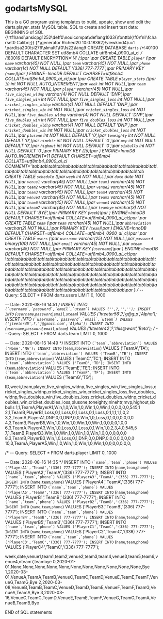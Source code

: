 # godartsMySQL
This is a GO program using templates to build, update, show and edit the darts.player_stats MySQL table.
SQL to create and insert test data:
BEGINNING of SQL 
{\rtf1\ansi\ansicpg1252\deff0\nouicompat\deflang1033{\fonttbl{\f0\fnil\fcharset0 Calibri;}}
{\*\generator Riched20 10.0.18362}\viewkind4\uc1 
\pard\sa200\sl276\slmult1\f0\fs22\lang9 CREATE DATABASE `darts` /*!40100 DEFAULT CHARACTER SET utf8mb4 COLLATE utf8mb4_0900_ai_ci */ /*!80016 DEFAULT ENCRYPTION='N' */;\par
\par
CREATE TABLE `player` (\par
  `name` varchar(45) NOT NULL,\par
  `team` varchar(45) NOT NULL,\par
  `phone` varchar(14) NOT NULL DEFAULT '(336) 777-7777',\par
  PRIMARY KEY (`name`)\par
) ENGINE=InnoDB DEFAULT CHARSET=utf8mb4 COLLATE=utf8mb4_0900_ai_ci;\par
\par
CREATE TABLE `player_stats` (\par
  `ID` int NOT NULL AUTO_INCREMENT,\par
  `week` int NOT NULL,\par
  `team` varchar(45) NOT NULL,\par
  `player` varchar(45) NOT NULL,\par
  `five_singles_wldnp` varchar(4) NOT NULL DEFAULT 'DNP',\par
  `five_singles_win` int NOT NULL,\par
  `five_singles_loss` int NOT NULL,\par
  `cricket_singles_wldnp` varchar(4) NOT NULL DEFAULT 'DNP',\par
  `cricket_singles_win` int NOT NULL,\par
  `cricket_singles_loss` int NOT NULL,\par
  `five_doubles_wldnp` varchar(4) NOT NULL DEFAULT 'DNP',\par
  `five_doubles_win` int NOT NULL,\par
  `five_doubles_loss` int NOT NULL,\par
  `cricket_doubles_wldnp` varchar(4) NOT NULL DEFAULT 'DNP',\par
  `cricket_doubles_win` int NOT NULL,\par
  `cricket_doubles_loss` int NOT NULL,\par
  `plusone` int NOT NULL DEFAULT '0',\par
  `toneighty` int NOT NULL DEFAULT '0',\par
  `ninehtr` int NOT NULL DEFAULT '0',\par
  `mvp` int NOT NULL DEFAULT '0',\par
  `highout` int NOT NULL DEFAULT '0',\par
  `sixbulls` int NOT NULL DEFAULT '0',\par
  PRIMARY KEY (`ID`)\par
) ENGINE=InnoDB AUTO_INCREMENT=11 DEFAULT CHARSET=utf8mb4 COLLATE=utf8mb4_0900_ai_ci COMMENT='\tab\tab\tab\tab\tab\tab\tab\tab\tab\tab\tab\tab\tab\tab\tab\tab\tab\tab\tab\tab\tab\tab\tab\tab\tab\tab\tab\tab\tab\tab\tab\tab\tab\tab CREATE TABLE `schedule` (\par
  `week` int NOT NULL,\par
  `date` date NOT NULL,\par
  `venue1` varchar(45) NOT NULL,\par
  `team1` varchar(45) NOT NULL,\par
  `team2` varchar(45) NOT NULL,\par
  `venue2` varchar(45) NOT NULL,\par
  `team3` varchar(45) NOT NULL,\par
  `team4` varchar(45) NOT NULL,\par
  `venue3` varchar(45) NOT NULL,\par
  `team5` varchar(45) NOT NULL,\par
  `team6` varchar(45) NOT NULL,\par
  `venue4` varchar(45) NOT NULL,\par
  `nteam7` varchar(45) NOT NULL,\par
  `teambye` varchar(3) NOT NULL DEFAULT 'BYE',\par
  PRIMARY KEY (`week`)\par
) ENGINE=InnoDB DEFAULT CHARSET=utf8mb4 COLLATE=utf8mb4_0900_ai_ci;\par
\par
CREATE TABLE `team` (\par
  `team` varchar(45) NOT NULL,\par
  `abbreviation` varchar(2) NOT NULL,\par
  PRIMARY KEY (`team`)\par
) ENGINE=InnoDB DEFAULT CHARSET=utf8mb4 COLLATE=utf8mb4_0900_ai_ci;\par
\par
CREATE TABLE `users` (\par
  `username` varchar(25) NOT NULL,\par
  `password` binary(100) NOT NULL,\par
  `email` varchar(45) NOT NULL,\par
  `uteam` varchar(45) NOT NULL,\par
  PRIMARY KEY (`username`)\par
) ENGINE=InnoDB DEFAULT CHARSET=utf8mb4 COLLATE=utf8mb4_0900_ai_ci;\par
\tab\tab\tab\tab\tab\tab\tab\tab\tab\tab\tab\tab\tab\tab\tab\tab\tab\tab\tab\tab\tab\tab\tab\tab\tab\tab\tab\tab\tab\tab\tab\tab\tab\tab\tab\tab\tab\tab\tab\tab\tab\tab\tab\tab\tab\tab\tab\tab\tab\tab\tab\tab\tab\tab\tab\tab\tab\tab\tab\tab\tab\tab\tab\tab\tab\tab\tab\tab\tab\tab\tab\tab\tab\tab\tab\tab\tab\tab\tab\tab\tab\tab\tab\tab\tab\tab\tab\tab\tab\tab\tab\tab\tab\tab\tab\tab\tab\tab\tab\tab\tab\tab\tab\tab\tab\tab\tab\tab\tab\tab\tab\tab\tab\tab\tab\tab\tab\tab\tab\tab\tab\tab\tab\tab\tab\tab\tab\tab\tab\tab\tab\tab\par
}
 /*
-- Query: SELECT * FROM darts.users
LIMIT 0, 1000

-- Date: 2020-08-16 14:51
*/
INSERT INTO `` (`username`,`password`,`email`,`uteam`) VALUES ('',?,'','');
INSERT INTO `` (`username`,`password`,`email`,`uteam`) VALUES ('hteeter56',?,'g@g.p','Alpha');
INSERT INTO `` (`username`,`password`,`email`,`uteam`) VALUES ('jteeter45',?,'j@gmail.com','Alpha');
INSERT INTO `` (`username`,`password`,`email`,`uteam`) VALUES ('kteeter42',?,'this@wart','Beta');
/*
-- Query: SELECT * FROM darts.team
LIMIT 0, 1000

-- Date: 2020-08-16 14:49
*/
INSERT INTO `` (`team`,`abbreviation`) VALUES ('None','NA');
INSERT INTO `` (`team`,`abbreviation`) VALUES ('TeamA','TA');
INSERT INTO `` (`team`,`abbreviation`) VALUES ('TeamB','TB');
INSERT INTO `` (`team`,`abbreviation`) VALUES ('TeamC','TC');
INSERT INTO `` (`team`,`abbreviation`) VALUES ('TeamD','TD');
INSERT INTO `` (`team`,`abbreviation`) VALUES ('TeamE','TE');
INSERT INTO `` (`team`,`abbreviation`) VALUES ('TeamF','TF');
INSERT INTO `` (`team`,`abbreviation`) VALUES ('TeamG','TG');

ID,week,team,player,five_singles_wldnp,five_singles_win,five_singles_loss,cricket_singles_wldnp,cricket_singles_win,cricket_singles_loss,five_doubles_wldnp,five_doubles_win,five_doubles_loss,cricket_doubles_wldnp,cricket_doubles_win,cricket_doubles_loss,plusone,toneighty,ninehtr,mvp,highout,sixbulls
1,1,TeamA,PlayerA1,Win,1,0,Win,1,0,Win,1,0,Win,1,0,0,0,0,0,545,1
2,1,TeamB,PlayerB1,Loss,0,1,Loss,0,1,Loss,0,1,Loss,0,1,1,1,1,1,0,2
3,2,TeamA,PlayerA1,DNP,0,0,DNP,0,0,Win,1,0,Loss,0,1,0,0,0,0,0,0
4,3,TeamB,PlayerB5,Win,1,0,Win,1,0,Win,1,0,Win,1,0,0,0,0,1,0,0
6,3,TeamA,PlayerA3,Win,1,0,Loss,0,1,Loss,0,1,Win,1,0,2,3,4,0,545,5
7,1,TeamB,PlayerB3,Win,1,0,Win,1,0,Win,1,0,Win,1,0,0,0,0,0,0,0
8,3,TeamB,PlayerB3,Win,1,0,Loss,0,1,DNP,0,0,DNP,0,0,0,0,0,0,0,0
10,3,TeamA,PlayerA5,Win,1,0,Win,1,0,Win,1,0,Win,1,0,0,0,0,0,0,0;

/*
-- Query: SELECT * FROM darts.player
LIMIT 0, 1000

-- Date: 2020-08-16 14:35
*/
INSERT INTO `` (`name`,`team`,`phone`) VALUES ('PlayerA1','TeamA','(336) 777-7777');
INSERT INTO `` (`name`,`team`,`phone`) VALUES ('PlayerA2','TeamA','(336) 777-7777');
INSERT INTO `` (`name`,`team`,`phone`) VALUES ('PlayerA3','TeamA','(336) 777-7777');
INSERT INTO `` (`name`,`team`,`phone`) VALUES ('PlayerA4','TeamA','(336) 777-7777');
INSERT INTO `` (`name`,`team`,`phone`) VALUES ('PlayerA5','TeamA','(336) 777-7777');
INSERT INTO `` (`name`,`team`,`phone`) VALUES ('PlayerB1','TeamB','(336) 777-7777');
INSERT INTO `` (`name`,`team`,`phone`) VALUES ('PlayerB2','TeamB','(336) 777-7777');
INSERT INTO `` (`name`,`team`,`phone`) VALUES ('PlayerB3','TeamB','(336) 777-7777');
INSERT INTO `` (`name`,`team`,`phone`) VALUES ('PlayerB4','TeamB','(336) 777-7777');
INSERT INTO `` (`name`,`team`,`phone`) VALUES ('PlayerB5','TeamB','(336) 777-7777');
INSERT INTO `` (`name`,`team`,`phone`) VALUES ('PlayerC1','TeamC','(336) 777-7777');
INSERT INTO `` (`name`,`team`,`phone`) VALUES ('PlayerC2','TeamC','(336) 777-7777');
INSERT INTO `` (`name`,`team`,`phone`) VALUES ('PlayerC3','TeamC','(336) 777-7777');
INSERT INTO `` (`name`,`team`,`phone`) VALUES ('PlayerC4','TeamC','(336) 777-7777');

week,date,venue1,team1,team2,venue2,team3,team4,venue3,team5,team6,venue4,nteam7,teambye
0,2020-01-01,None,None,None,None,None,None,None,None,None,None,None,Bye
1,2020-03-01,VenueA,TeamA,TeamB,VenueC,TeamC,TeamD,VenueE,TeamE,TeamF,VenueG,TeamG,Bye
2,2020-03-08,VenueB,TeamB,TeamC,VenueD,TeamD,TeamE,VenueF,TeamF,TeamG,VenueA,TeamA,Bye
3,2020-03-16,VenueC,TeamC,TeamD,VenueE,TeamE,TeamF,VenueG,TeamG,TeamA,VenueB,TeamB,Bye

END of SQL statements
 
